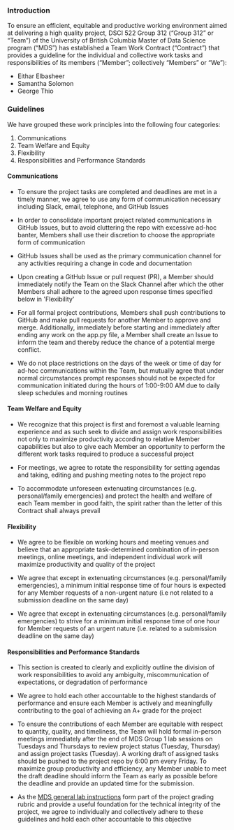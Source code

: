 ### Introduction

To ensure an efficient, equitable and productive working environment aimed at delivering a high quality project, DSCI 522 Group 312 (“Group 312” or “Team”) of the University of British Columbia Master of Data Science program (“MDS”) has established a Team Work Contract (“Contract”) that provides a guideline for the individual and collective work tasks and responsibilities of its members (“Member”; collectively “Members” or “We”):  

- Eithar Elbasheer
- Samantha Solomon
- George Thio  


### Guidelines  

We have grouped these work principles into the following four categories:  

   1. Communications
   2. Team Welfare and Equity
   3. Flexibility
   4. Responsibilities and Performance Standards  


#### Communications  

- To ensure the project tasks are completed and deadlines are met in a timely manner, we agree to use any form of communication necessary including Slack, email, telephone, and GitHub Issues

- In order to consolidate important project related communications in GitHub Issues, but to avoid cluttering the repo with excessive ad-hoc banter, Members shall use their discretion to choose the appropriate form of communication 

- GitHub Issues shall be used as the primary communication channel for any activities requiring a change in code and documentation

- Upon creating a GitHub Issue or pull request (PR), a Member should immediately notify the Team on the Slack Channel after which the other Members shall adhere to the agreed upon response times specified below in 'Flexibility'

- For all formal project contributions, Members shall push contributions to GitHub and make pull requests for another Member to approve and merge. Additionally, immediately before starting and immediately after ending any work on the app.py file, a Member shall create an Issue to inform the team and thereby reduce the chance of a potential merge conflict.

- We do not place restrictions on the days of the week or time of day for ad-hoc communications within the Team, but mutually agree that under normal circumstances prompt responses should not be expected for communication initiated during the hours of 1:00-9:00 AM due to daily sleep schedules and morning routines


#### Team Welfare and Equity  

- We recognize that this project is first and foremost a valuable learning experience and as such seek to divide and assign work responsibilities not only to maximize productivity according to relative Member capabilities but  also to give each Member an opportunity to perform the different work tasks required to produce a successful project

- For meetings, we agree to rotate the responsibility for setting agendas and taking, editing and pushing meeting notes to the project repo 

- To accommodate unforeseen extenuating circumstances (e.g. personal/family emergencies) and protect the health and welfare of each Team member in good faith, the spirit rather than the letter of this Contract shall always prevail  


#### Flexibility  

- We agree to be flexible on working hours and meeting venues and believe that an appropriate task-determined combination of in-person meetings, online meetings, and independent individual work will maximize productivity and quality of the project  

- We agree that except in extenuating circumstances (e.g. personal/family emergencies), a minimum initial response time of four hours is expected for any Member requests of a non-urgent nature (i.e not related to a submission deadline on the same day)  

- We agree that except in extenuating circumstances (e.g. personal/family emergencies) to strive for a minimum initial response time of one hour for Member requests of an urgent nature (i.e. related to a submission deadline on the same day)


#### Responsibilities and Performance Standards  

- This section is created to clearly and explicitly outline the division of work responsibilities to avoid any ambiguity, miscommunication of expectations, or degradation of performance  

- We agree to hold each other accountable to the highest standards of performance and ensure each Member is actively and meaningfully contributing to the goal of achieving an A+ grade for the project  

- To ensure the contributions of each Member are equitable with respect to quantity, quality, and timeliness, the Team will hold formal in-person meetings immediately after the end of MDS Group 1 lab sessions on Tuesdays and Thursdays to review project status (Tuesday, Thursday) and assign project tasks (Tuesday). A working draft of assigned tasks should be pushed to the project repo by 6:00 pm every Friday. To maximize group productivity and efficiency, any Member unable to meet the draft deadline should inform the Team as early as possible before the deadline and provide an updated time for the submission.  

- As the [MDS general lab instructions](https://ubc-mds.github.io/resources_pages/general_lab_instructions/) form part of the project grading rubric and provide a useful foundation for the technical integrity of the project, we agree to individually and collectively adhere to these guidelines and hold each other accountable to this objective